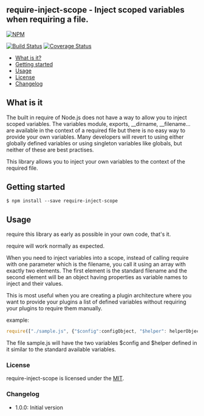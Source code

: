 ## require-inject-scope - Inject scoped variables when requiring a file.

[![NPM](https://nodei.co/npm/require-inject-scope.png?mini=true)](https://nodei.co/npm/require-inject-scope/)

[![Build Status](https://travis-ci.org/ralphv/require-inject-scope.svg?branch=master)](https://travis-ci.org/ralphv/require-inject-scope)
[![Coverage Status](https://coveralls.io/repos/github/ralphv/require-inject-scope/badge.svg?branch=master)](https://coveralls.io/github/ralphv/require-inject-scope?branch=master)
        
* [What is it?](#what-is-it)
* [Getting started](#getting-started)
* [Usage](#usage)
* [License](#License)
* [Changelog](#Changelog)

## What is it

The built in require of Node.js does not have a way to allow you to inject scoped variables. 
The variables module, exports, __dirname, __filename... are available in the context of a required file but there is no easy way to provide your own variables. 
Many developers will revert to using either globally defined variables or using singleton variables like globals, but neither of these are best practises.

This library allows you to inject your own variables to the context of the required file.

## Getting started

    $ npm install --save require-inject-scope

## Usage

require this library as early as possible in your own code, that's it.

require will work normally as expected.

When you need to inject variables into a scope, instead of calling require with one parameter which 
is the filename, you call it using an array with exactly two elements. 
The first element is the standard filename and the second element will be an object having properties as variable names to inject and their values.

This is most useful when you are creating a plugin architecture where you want to provide your plugins a list of defined variables without requiring your plugins to require them manually.

example:

```javascript
require(["./sample.js", {"$config":configObject, "$helper": helperObject}]);
```

The file sample.js will have the two variables $config and $helper defined in it similar to the standard available variables.

### License

require-inject-scope is licensed under the [MIT](https://github.com/ralphv/require-inject-scope/raw/master/LICENSE).

### Changelog

* 1.0.0: Initial version
